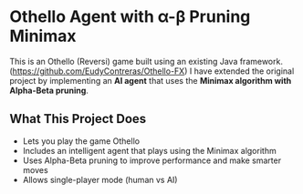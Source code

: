 # Othello Agent with α-β Pruning Minimax

This is an Othello (Reversi) game built using an existing Java framework. (https://github.com/EudyContreras/Othello-FX)
I have extended the original project by implementing an **AI agent** that uses the **Minimax algorithm with Alpha-Beta pruning**.

## What This Project Does

- Lets you play the game Othello
- Includes an intelligent agent that plays using the Minimax algorithm
- Uses Alpha-Beta pruning to improve performance and make smarter moves
- Allows single-player mode (human vs AI)


